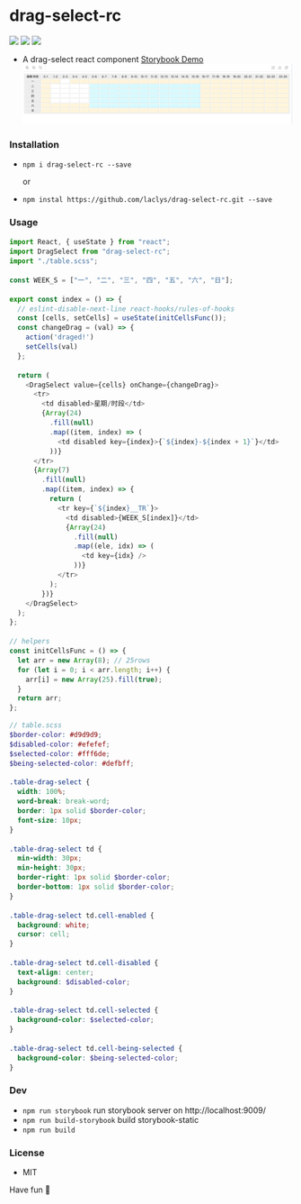 # drag-select-rc

  [![](https://img.shields.io/github/license/laclys/drag-select-rc)](https://github.com/laclys/drag-select-rc)
  [![](https://img.shields.io/bundlephobia/min/drag-select-rc)](https://www.npmjs.com/package/drag-select-rc)
  [![](https://img.shields.io/npm/dm/drag-select-rc)](https://www.npmjs.com/package/drag-select-rc)



- A drag-select react component
[Storybook Demo](https://laclys.github.io/drag-select-rc/storybook-static/)
![](./pic/demo.jpg)

### Installation
- `npm i drag-select-rc --save`

   or

- `npm instal https://github.com/laclys/drag-select-rc.git --save`

### Usage

``` javascript
import React, { useState } from "react";
import DragSelect from "drag-select-rc";
import "./table.scss";

const WEEK_S = ["一", "二", "三", "四", "五", "六", "日"];

export const index = () => {
  // eslint-disable-next-line react-hooks/rules-of-hooks
  const [cells, setCells] = useState(initCellsFunc());
  const changeDrag = (val) => {
    action('draged!')
    setCells(val)
  };

  return (
    <DragSelect value={cells} onChange={changeDrag}>
      <tr>
        <td disabled>星期/时段</td>
        {Array(24)
          .fill(null)
          .map((item, index) => (
            <td disabled key={index}>{`${index}-${index + 1}`}</td>
          ))}
      </tr>
      {Array(7)
        .fill(null)
        .map((item, index) => {
          return (
            <tr key={`${index}__TR`}>
              <td disabled>{WEEK_S[index]}</td>
              {Array(24)
                .fill(null)
                .map((ele, idx) => (
                  <td key={idx} />
                ))}
            </tr>
          );
        })}
    </DragSelect>
  );
};

// helpers
const initCellsFunc = () => {
  let arr = new Array(8); // 25rows
  for (let i = 0; i < arr.length; i++) {
    arr[i] = new Array(25).fill(true);
  }
  return arr;
};

```
```scss
// table.scss
$border-color: #d9d9d9;
$disabled-color: #efefef;
$selected-color: #fff6de;
$being-selected-color: #defbff;

.table-drag-select {
  width: 100%;
  word-break: break-word;
  border: 1px solid $border-color;
  font-size: 10px;
}

.table-drag-select td {
  min-width: 30px;
  min-height: 30px;
  border-right: 1px solid $border-color;
  border-bottom: 1px solid $border-color;
}

.table-drag-select td.cell-enabled {
  background: white;
  cursor: cell;
}

.table-drag-select td.cell-disabled {
  text-align: center;
  background: $disabled-color;
}

.table-drag-select td.cell-selected {
  background-color: $selected-color;
}

.table-drag-select td.cell-being-selected {
  background-color: $being-selected-color;
}

```


### Dev
- `npm run storybook` run storybook server on http://localhost:9009/
- `npm run build-storybook` build storybook-static
- `npm run build`

### License
- MIT

Have fun 👿
